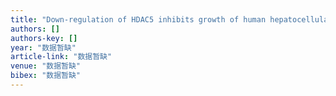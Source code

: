 ```yaml
---
title: "Down-regulation of HDAC5 inhibits growth of human hepatocellular carcinoma by induction of apoptosis and cell cycle arrest"
authors: []
authors-key: []
year: "数据暂缺"
article-link: "数据暂缺"
venue: "数据暂缺"
bibex: "数据暂缺"
---
```

